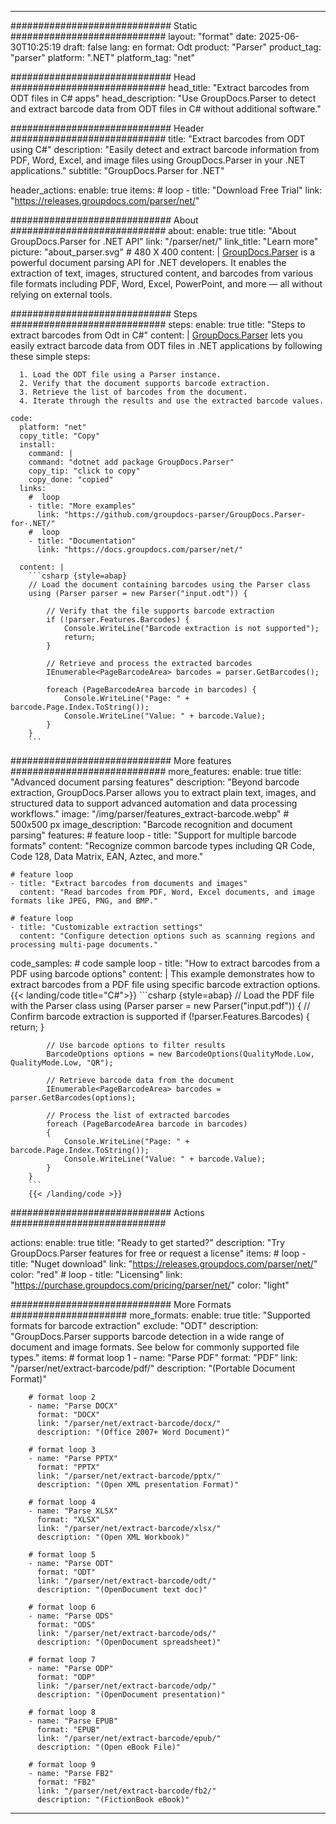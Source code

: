 


---
############################# Static ############################
layout: "format"
date:  2025-06-30T10:25:19
draft: false
lang: en
format: Odt
product: "Parser"
product_tag: "parser"
platform: ".NET"
platform_tag: "net"

############################# Head ############################
head_title: "Extract barcodes from ODT files in C# apps"
head_description: "Use GroupDocs.Parser to detect and extract barcode data from ODT files in C# without additional software."

############################# Header ############################
title: "Extract barcodes from ODT using C#" 
description: "Easily detect and extract barcode information from PDF, Word, Excel, and image files using GroupDocs.Parser in your .NET applications."
subtitle: "GroupDocs.Parser for .NET" 

header_actions:
  enable: true
  items:
    #  loop
    - title: "Download Free Trial"
      link: "https://releases.groupdocs.com/parser/net/"
      
############################# About ############################
about:
    enable: true
    title: "About GroupDocs.Parser for .NET API"
    link: "/parser/net/"
    link_title: "Learn more"
    picture: "about_parser.svg" # 480 X 400
    content: |
       [GroupDocs.Parser](/parser/net/) is a powerful document parsing API for .NET developers. It enables the extraction of text, images, structured content, and barcodes from various file formats including PDF, Word, Excel, PowerPoint, and more — all without relying on external tools.

############################# Steps ############################
steps:
    enable: true
    title: "Steps to extract barcodes from Odt in C#"
    content: |
      [GroupDocs.Parser](/parser/net/) lets you easily extract barcode data from ODT files in .NET applications by following these simple steps:
      
      1. Load the ODT file using a Parser instance.
      2. Verify that the document supports barcode extraction.
      3. Retrieve the list of barcodes from the document.
      4. Iterate through the results and use the extracted barcode values.
   
    code:
      platform: "net"
      copy_title: "Copy"
      install:
        command: |
        command: "dotnet add package GroupDocs.Parser"
        copy_tip: "click to copy"
        copy_done: "copied"
      links:
        #  loop
        - title: "More examples"
          link: "https://github.com/groupdocs-parser/GroupDocs.Parser-for-.NET/"
        #  loop
        - title: "Documentation"
          link: "https://docs.groupdocs.com/parser/net/"
          
      content: |
        ```csharp {style=abap}
        // Load the document containing barcodes using the Parser class
        using (Parser parser = new Parser("input.odt")) {

            // Verify that the file supports barcode extraction
            if (!parser.Features.Barcodes) {
                Console.WriteLine("Barcode extraction is not supported");
                return;
            }

            // Retrieve and process the extracted barcodes
            IEnumerable<PageBarcodeArea> barcodes = parser.GetBarcodes();

            foreach (PageBarcodeArea barcode in barcodes) {
                Console.WriteLine("Page: " + barcode.Page.Index.ToString());
                Console.WriteLine("Value: " + barcode.Value);
            }
        }
        ```  

############################# More features ############################
more_features:
  enable: true
  title: "Advanced document parsing features"
  description: "Beyond barcode extraction, GroupDocs.Parser allows you to extract plain text, images, and structured data to support advanced automation and data processing workflows."
  image: "/img/parser/features_extract-barcode.webp" # 500x500 px
  image_description: "Barcode recognition and document parsing"
  features:
    # feature loop
    - title: "Support for multiple barcode formats"
      content: "Recognize common barcode types including QR Code, Code 128, Data Matrix, EAN, Aztec, and more."

    # feature loop
    - title: "Extract barcodes from documents and images"
      content: "Read barcodes from PDF, Word, Excel documents, and image formats like JPEG, PNG, and BMP."

    # feature loop
    - title: "Customizable extraction settings"
      content: "Configure detection options such as scanning regions and processing multi-page documents."
      
  code_samples:
    # code sample loop
    - title: "How to extract barcodes from a PDF using barcode options"
      content: |
        This example demonstrates how to extract barcodes from a PDF file using specific barcode extraction options.
        {{< landing/code title="C#">}}
        ```csharp {style=abap}
        //  Load the PDF file with the Parser class
        using (Parser parser = new Parser("input.pdf"))
        {
            // Confirm barcode extraction is supported
            if (!parser.Features.Barcodes)
            {
                return;
            }

            // Use barcode options to filter results
            BarcodeOptions options = new BarcodeOptions(QualityMode.Low, QualityMode.Low, "QR");

            // Retrieve barcode data from the document
            IEnumerable<PageBarcodeArea> barcodes = parser.GetBarcodes(options);

            // Process the list of extracted barcodes
            foreach (PageBarcodeArea barcode in barcodes)
            {
                Console.WriteLine("Page: " + barcode.Page.Index.ToString());
                Console.WriteLine("Value: " + barcode.Value);
            }
        }
        ```
        {{< /landing/code >}}


############################# Actions ############################

actions:
  enable: true
  title: "Ready to get started?"
  description: "Try GroupDocs.Parser features for free or request a license"
  items:
    #  loop
    - title: "Nuget download"
      link: "https://releases.groupdocs.com/parser/net/"
      color: "red"
        #  loop
    - title: "Licensing"
      link: "https://purchase.groupdocs.com/pricing/parser/net/"
      color: "light"


############################# More Formats #####################
more_formats:
    enable: true
    title: "Supported formats for barcode extraction"
    exclude: "ODT"
    description: "GroupDocs.Parser supports barcode detection in a wide range of document and image formats. See below for commonly supported file types."
    items: 
        # format loop 1
        - name: "Parse PDF"
          format: "PDF"
          link: "/parser/net/extract-barcode/pdf/"
          description: "(Portable Document Format)"
          
        # format loop 2
        - name: "Parse DOCX"
          format: "DOCX"
          link: "/parser/net/extract-barcode/docx/"
          description: "(Office 2007+ Word Document)"
          
        # format loop 3
        - name: "Parse PPTX"
          format: "PPTX"
          link: "/parser/net/extract-barcode/pptx/"
          description: "(Open XML presentation Format)"
          
        # format loop 4
        - name: "Parse XLSX"
          format: "XLSX"
          link: "/parser/net/extract-barcode/xlsx/"
          description: "(Open XML Workbook)"
          
        # format loop 5
        - name: "Parse ODT"
          format: "ODT"
          link: "/parser/net/extract-barcode/odt/"
          description: "(OpenDocument text doc)"
          
        # format loop 6
        - name: "Parse ODS"
          format: "ODS"
          link: "/parser/net/extract-barcode/ods/"
          description: "(OpenDocument spreadsheet)"
          
        # format loop 7
        - name: "Parse ODP"
          format: "ODP"
          link: "/parser/net/extract-barcode/odp/"
          description: "(OpenDocument presentation)"
          
        # format loop 8
        - name: "Parse EPUB"
          format: "EPUB"
          link: "/parser/net/extract-barcode/epub/"
          description: "(Open eBook File)"
          
        # format loop 9
        - name: "Parse FB2"
          format: "FB2"
          link: "/parser/net/extract-barcode/fb2/"
          description: "(FictionBook eBook)"
         
          

---